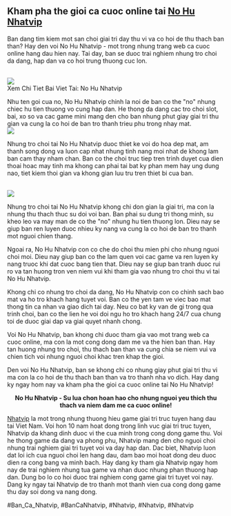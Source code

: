 <h2>Kham pha the gioi ca cuoc online tai <a href="https://nhatvip.plus/no-hu-nhatvip/">No Hu Nhatvip</a></h2><p>Ban dang tim kiem mot san choi giai tri day thu vi va co hoi de thu thach ban than? Hay den voi No Hu Nhatvip - mot trong nhung trang web ca cuoc online hang dau hien nay. Tai day, ban se duoc trai nghiem nhung tro choi da dang, hap dan va co hoi trung thuong cuc lon.</p><br><img src="https://nhatvip.plus/wp-content/uploads/2025/03/tro-choi-no-hu-nhatvip.jpg"></br>
Xem Chi Tiet Bai Viet Tai: No Hu Nhatvip<p>Nhu ten goi cua no, No Hu Nhatvip chinh la noi de ban co the "no" nhung chiec hu tien thuong vo cung hap dan. He thong da dang cac tro choi slot, bai, xo so va cac game mini mang den cho ban nhung phut giay giai tri thu gian va cung la co hoi de ban tro thanh trieu phu trong nhay mat.<br><img src="https://nhatvip.plus/wp-content/uploads/2025/03/suc-hap-dan-no-hu-nhatvip.jpg"></br><p>Nhung tro choi tai No Hu Nhatvip duoc thiet ke voi do hoa dep mat, am thanh song dong va luon cap nhat nhung tinh nang moi nhat de khong lam ban cam thay nham chan. Ban co the choi truc tiep tren trinh duyet cua dien thoai hoac may tinh ma khong can phai tai bat ky phan mem hay ung dung nao, tiet kiem thoi gian va khong gian luu tru tren thiet bi cua ban.</p><br><img src="https://nhatvip.plus/wp-content/uploads/2025/03/tro-choi-no-hu-nhatvip.jpg"></br><p>Nhung tro choi tai No Hu Nhatvip khong chi don gian la giai tri, ma con la nhung thu thach thuc su doi voi ban. Ban phai su dung tri thong minh, su kheo leo va may man de co the "no" nhung hu tien thuong lon. Dieu nay se giup ban ren luyen duoc nhieu ky nang va cung la co hoi de ban tro thanh mot nguoi chien thang.<p>Ngoai ra, No Hu Nhatvip con co che do choi thu mien phi cho nhung nguoi choi moi. Dieu nay giup ban co the lam quen voi cac game va ren luyen ky nang truoc khi dat cuoc bang tien that. Dieu nay se giup ban tranh duoc rui ro va tan huong tron ven niem vui khi tham gia vao nhung tro choi thu vi tai No Hu Nhatvip.</p><p>Khong chi co nhung tro choi da dang, No Hu Nhatvip con co chinh sach bao mat va ho tro khach hang tuyet voi. Ban co the yen tam ve viec bao mat thong tin ca nhan va giao dich tai day. Neu co bat ky van de gi trong qua trinh choi, ban co the lien he voi doi ngu ho tro khach hang 24/7 cua chung toi de duoc giai dap va giai quyet nhanh chong.<p>Voi No Hu Nhatvip, ban khong chi duoc tham gia vao mot trang web ca cuoc online, ma con la mot cong dong dam me va the hien ban than. Hay tan huong nhung tro choi, thu thach ban than va cung chia se niem vui va chien tich voi nhung nguoi choi khac tren khap the gioi.</p><p>Den voi No Hu Nhatvip, ban se khong chi co nhung giay phut giai tri thu vi ma con la co hoi de thu thach ban than va tro thanh nha vo dich. Hay dang ky ngay hom nay va kham pha the gioi ca cuoc online tai No Hu Nhatvip!</p><p style="text-align: center; font-weight: bold;">No Hu Nhatvip - Su lua chon hoan hao cho nhung nguoi yeu thich thu thach va niem dam me ca cuoc online!</p><p><a href="https://nhatvip.plus/">Nhatvip</a> la mot trong nhung thuong hieu game giai tri truc tuyen hang dau tai Viet Nam. Voi hon 10 nam hoat dong trong linh vuc giai tri truc tuyen, Nhatvip da khang dinh duoc vi the cua minh trong cong dong game thu. Voi he thong game da dang va phong phu, Nhatvip mang den cho nguoi choi nhung trai nghiem giai tri tuyet voi va day hap dan. Dac biet, Nhatvip luon dat loi ich cua nguoi choi len hang dau, dam bao moi hoat dong deu duoc dien ra cong bang va minh bach. Hay dang ky tham gia Nhatvip ngay hom nay de trai nghiem nhung tua game va nhan duoc nhung phan thuong hap dan. Dung bo lo co hoi duoc trai nghiem cong game giai tri tuyet voi nay. Dang ky ngay tai Nhatvip de tro thanh mot thanh vien cua cong dong game thu day soi dong va nang dong.</p>
#Ban_Ca_Nhatvip, #BanCaNhatvip, #Nhatvip, #Nhatvip, #Nhatvip
